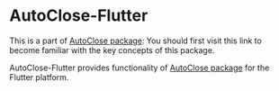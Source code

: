 # AutoClose-Flutter

This is a part of [AutoClose package](https://pub.dev/packages/autoclose): You should first visit this link to 
become familiar with the key concepts of this package.

AutoClose-Flutter provides functionality of [AutoClose package](https://pub.dev/packages/autoclose) for the Flutter platform.
